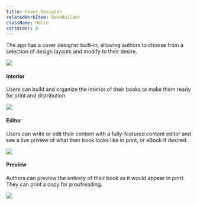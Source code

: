 ```yaml
---
title: Cover Designer
relatedWorkItem: BookBuilder
className: Hello
sortOrder: 0
---
```


The app has a cover designer built-in, allowing authors to choose from a selection of design layouts and modify to their desire.

![](/img/work/BookBuilder__App--Cover.png)

#### Interior

Users can build and organize the interior of their books to make them ready for print and distribution.

![](/img/work/BookBuilder__Device--Interior.png)

#### Editor

Users can write or edit their content with a fully-featured content editor and see a live priview of what their book looks like in print, or eBook if desired.

![](/img/work/BookBuilder__Device--Interior--Editor.png)

#### Preview

Authors can preview the entirety of their book as it would appear in print. They can print a copy for proofreading.

![](/img/work/BookBuilder__Device--Interior--Preview.png)
